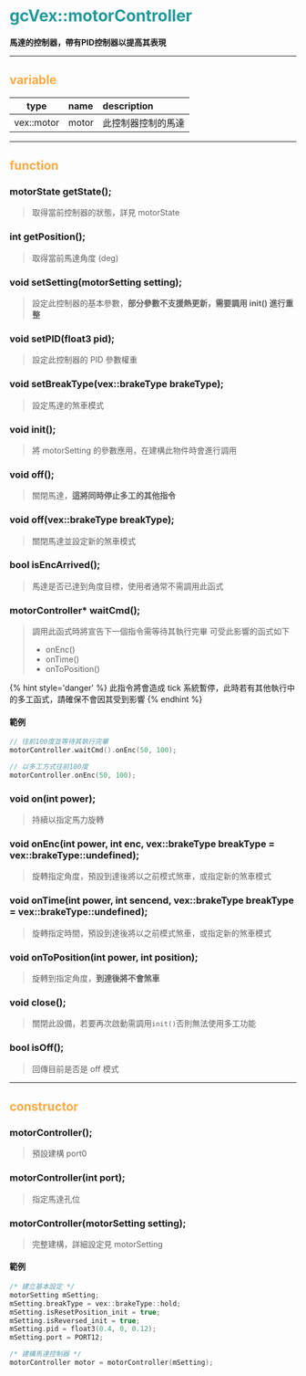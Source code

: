 # <span style="color:#229999">gcVex::motorController</span>

**馬達的控制器，帶有PID控制器以提高其表現**

---

## <span style="color:#ffaa44">variable</span>
|         type          | name        | description    |
|:---------------------:|:----------- |:-------------- |
|       vex::motor       | motor | 此控制器控制的馬達 |

---

## <span style="color:#ffaa44">function</span>

### motorState getState();
> 取得當前控制器的狀態，詳見 motorState

### int getPosition();
> 取得當前馬達角度 (deg)

### void setSetting(motorSetting setting);
> 設定此控制器的基本參數，**部分參數不支援熱更新，需要調用 init() 進行重整**

### void setPID(float3 pid);
> 設定此控制器的 PID 參數權重

### void setBreakType(vex::brakeType brakeType);
> 設定馬達的煞車模式

### void init();
> 將 motorSetting 的參數應用，在建構此物件時會進行調用

### void off();
> 關閉馬達，**這將同時停止多工的其他指令**

### void off(vex::brakeType breakType);
> 關閉馬達並設定新的煞車模式

### bool isEncArrived();
> 馬達是否已達到角度目標，使用者通常不需調用此函式

### motorController* waitCmd();
> 調用此函式時將宣告下一個指令需等待其執行完畢
> 可受此影響的函式如下
> - onEnc()
> - onTime()
> - onToPosition()

{% hint style='danger' %}
此指令將會造成 tick 系統暫停，此時若有其他執行中的多工函式，請確保不會因其受到影響
{% endhint %}

#### 範例
``` cpp
// 往前100度並等待其執行完畢
motorController.waitCmd().onEnc(50, 100);

// 以多工方式往前100度
motorController.onEnc(50, 100);

```

### void on(int power);
> 持續以指定馬力旋轉

### void onEnc(int power, int enc, vex::brakeType breakType = vex::brakeType::undefined);
> 旋轉指定角度，預設到達後將以之前模式煞車，或指定新的煞車模式

### void onTime(int power, int sencend, vex::brakeType breakType = vex::brakeType::undefined);
> 旋轉指定時間，預設到達後將以之前模式煞車，或指定新的煞車模式

### void onToPosition(int power, int position); 
> 旋轉到指定角度，**到達後將不會煞車**

### void close();
> 關閉此設備，若要再次啟動需調用`init()`否則無法使用多工功能

### bool isOff();
> 回傳目前是否是 off 模式

---

## <span style="color:#ffaa44">constructor</span>
### motorController();
> 預設建構 port0

### motorController(int port);
> 指定馬達孔位

### motorController(motorSetting setting);
> 完整建構，詳細設定見 motorSetting

#### 範例
```cpp
/* 建立基本設定 */
motorSetting mSetting;
mSetting.breakType = vex::brakeType::hold;
mSetting.isResetPosition_init = true;
mSetting.isReversed_init = true;
mSetting.pid = float3(0.4, 0, 0.12);
mSetting.port = PORT12;

/* 建構馬達控制器 */
motorController motor = motorController(mSetting);
```
